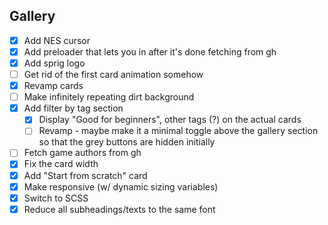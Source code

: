 ## Gallery

- [X] Add NES cursor
- [X] Add preloader that lets you in after it's done fetching from gh
- [X] Add sprig logo
- [ ] Get rid of the first card animation somehow
- [X] Revamp cards
- [ ] Make infinitely repeating dirt background
- [X] Add filter by tag section
    - [X] Display "Good for beginners", other tags (?) on the actual cards
    - [ ] Revamp - maybe make it a minimal toggle above the gallery section so that the grey buttons are hidden initially
- [ ] Fetch game authors from gh
- [X] Fix the card width
- [X] Add "Start from scratch" card
- [X] Make responsive (w/ dynamic sizing variables)
- [X] Switch to SCSS
- [X] Reduce all subheadings/texts to the same font
